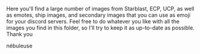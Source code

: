 Here you'll find a large number of images from Starblast, ECP, UCP, as well as emotes, ship images, and secondary images that you can use as emoji for your discord servers. Feel free to do whatever you like with all the images you find in this folder, so I'll try to keep it as up-to-date as possible. 
Thank you

nébuleuse
